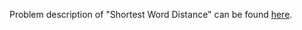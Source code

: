 Problem description of "Shortest Word Distance" can be found [here](https://leetcode.com/problems/shortest-word-distance/).